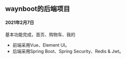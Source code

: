 ## waynboot的后端项目

#### 2021年2月7日
基本功能完成，首页、购物车、我的

* 前端采用Vue、Element UI。
* 后端采用Spring Boot、Spring Security、Redis & Jwt。

